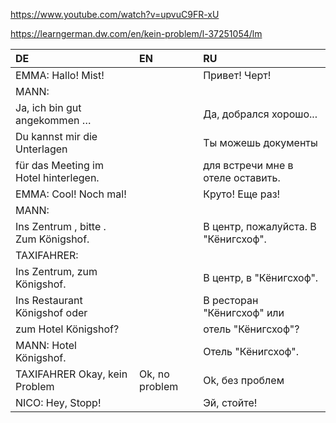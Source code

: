 ﻿https://www.youtube.com/watch?v=upvuC9FR-xU

https://learngerman.dw.com/en/kein-problem/l-37251054/lm


|DE|EN|RU|
|:---|:---|:---|
|EMMA: Hallo! Mist! | |Привет! Черт!
|MANN: | |
|Ja, ich bin gut angekommen … | |Да, добрался хорошо...
|Du kannst mir die Unterlagen | |Ты можешь документы 
|für das Meeting im Hotel hinterlegen. | |для встречи мне в отеле оставить.
|EMMA: Cool! Noch mal! | |Круто! Еще раз!
|MANN: | |
|Ins Zentrum , bitte . Zum Königshof. | |В центр, пожалуйста. В "Кёнигсхоф".
|TAXIFAHRER: | |
|Ins Zentrum, zum Königshof. | |В центр, в "Кёнигсхоф".
|Ins Restaurant Königshof oder | |В ресторан "Кёнигсхоф" или
|zum Hotel Königshof? | |отель "Кёнигсхоф"?
|MANN: Hotel Königshof. | |Отель "Кёнигсхоф".
|TAXIFAHRER Okay, kein Problem| Ok, no problem| Ok, без проблем
|NICO: Hey, Stopp! | |Эй, стойте! 
